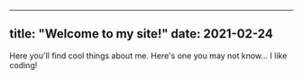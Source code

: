 -------------------------
title: "Welcome to my site!"
date: 2021-02-24
-------------------------

Here you'll find cool things about me. Here's one you may not know... I like coding!
